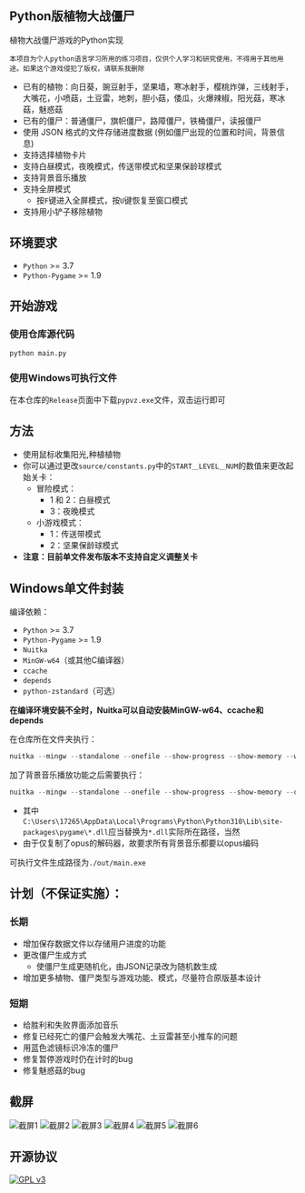 ## Python版植物大战僵尸

植物大战僵尸游戏的Python实现
  
`本项目为个人python语言学习所用的练习项目，仅供个人学习和研究使用，不得用于其他用途。如果这个游戏侵犯了版权，请联系我删除`
  
* 已有的植物：向日葵，豌豆射手，坚果墙，寒冰射手，樱桃炸弹，三线射手，大嘴花，小喷菇，土豆雷，地刺，胆小菇，倭瓜，火爆辣椒，阳光菇，寒冰菇，魅惑菇
* 已有的僵尸：普通僵尸，旗帜僵尸，路障僵尸，铁桶僵尸，读报僵尸
* 使用 JSON 格式的文件存储进度数据 (例如僵尸出现的位置和时间，背景信息)
* 支持选择植物卡片
* 支持白昼模式，夜晚模式，传送带模式和坚果保龄球模式
* 支持背景音乐播放
* 支持全屏模式
  * 按`F`键进入全屏模式，按`U`键恢复至窗口模式
* 支持用小铲子移除植物

## 环境要求

* `Python` >= 3.7 
* `Python-Pygame` >= 1.9

## 开始游戏

### 使用仓库源代码

```shell
python main.py
```

### 使用Windows可执行文件

在本仓库的`Release`页面中下载`pypvz.exe`文件，双击运行即可

## 方法

* 使用鼠标收集阳光,种植植物
* 你可以通过更改`source/constants.py`中的`START＿LEVEL＿NUM`的数值来更改起始关卡：
  * 冒险模式：
    * 1 和 2：白昼模式
    * 3：夜晚模式
  * 小游戏模式：
    * 1：传送带模式
    * 2：坚果保龄球模式
* **注意：目前单文件发布版本不支持自定义调整关卡**

## Windows单文件封装

编译依赖：
- `Python` >= 3.7
- `Python-Pygame` >= 1.9
- `Nuitka`
- `MinGW-w64`（或其他C编译器）
- `ccache`
- `depends`
- `python-zstandard`（可选）

**在编译环境安装不全时，Nuitka可以自动安装MinGW-w64、ccache和depends**

在仓库所在文件夹执行：

``` powershell
nuitka --mingw --standalone --onefile --show-progress --show-memory --windows-disable-console --output-dir=out --windows-icon-from-ico=pypvz.ico --include-data-dir=resources=resources main.py
```

加了背景音乐播放功能之后需要执行：

``` powershell
nuitka --mingw --standalone --onefile --show-progress --show-memory --output-dir=out --windows-icon-from-ico=pypvz.ico --include-data-dir=resources=resources --include-data-file=C:\Users\17265\AppData\Local\Programs\Python\Python310\Lib\site-packages\pygame\libogg-0.dll=libogg-0.dll --include-data-file=C:\Users\17265\AppData\Local\Programs\Python\Python310\Lib\site-packages\pygame\libopus-0.dll=libopus-0.dll --include-data-file=C:\Users\17265\AppData\Local\Programs\Python\Python310\Lib\site-packages\pygame\libopusfile-0.dll=libopusfile-0.dll --windows-disable-console main.py
```

* 其中`C:\Users\17265\AppData\Local\Programs\Python\Python310\Lib\site-packages\pygame\*.dll`应当替换为`*.dll`实际所在路径，当然
* 由于仅复制了opus的解码器，故要求所有背景音乐都要以opus编码

可执行文件生成路径为`./out/main.exe`

## 计划（不保证实施）：

### 长期

* 增加保存数据文件以存储用户进度的功能
* 更改僵尸生成方式
  * 使僵尸生成更随机化，由JSON记录改为随机数生成
* 增加更多植物、僵尸类型与游戏功能、模式，尽量符合原版基本设计

### 短期

* 给胜利和失败界面添加音乐
* 修复已经死亡的僵尸会触发大嘴花、土豆雷甚至小推车的问题
* 用蓝色滤镜标识冷冻的僵尸
* 修复暂停游戏时仍在计时的bug
* 修复魅惑菇的bug

## 截屏

![截屏1](/demo/demo1.webp)
![截屏2](/demo/demo2.webp)
![截屏3](/demo/demo3.webp)
![截屏4](/demo/demo4.webp)
![截屏5](/demo/demo5.webp)
![截屏6](/demo/demo6.webp)

## 开源协议

[![GPL v3](/demo/gplv3.webp)](https://www.gnu.org/licenses/gpl-3.0.html)